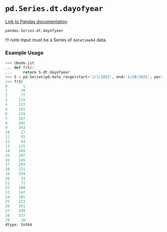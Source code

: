 # `pd.Series.dt.dayofyear`

[Link to Pandas documentation](https://pandas.pydata.org/docs/reference/api/pandas.Series.dt.dayofyear.html#pandas.Series.dt.dayofyear)

`pandas.Series.dt.dayofyear`

!!! note
Input must be a Series of `datetime64` data.

### Example Usage

```py
>>> @bodo.jit
... def f(S):
...     return S.dt.dayofyear
>>> S = pd.Series(pd.date_range(start='1/1/2022', end='1/10/2025', periods=30))
>>> f(S)
0       1
1      39
2      77
3     115
4     153
5     191
6     229
7     267
8     305
9     343
10     17
11     55
12     93
13    131
14    169
15    207
16    245
17    283
18    321
19    359
20     33
21     71
22    109
23    147
24    185
25    223
26    261
27    299
28    337
29     10
dtype: Int64
```

